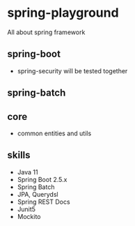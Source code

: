 # spring-playground
All about spring framework


## spring-boot
* spring-security will be tested together


## spring-batch


## core
* common entities and utils


## skills
* Java 11
* Spring Boot 2.5.x
* Spring Batch  
* JPA, Querydsl
* Spring REST Docs
* Junit5
* Mockito
